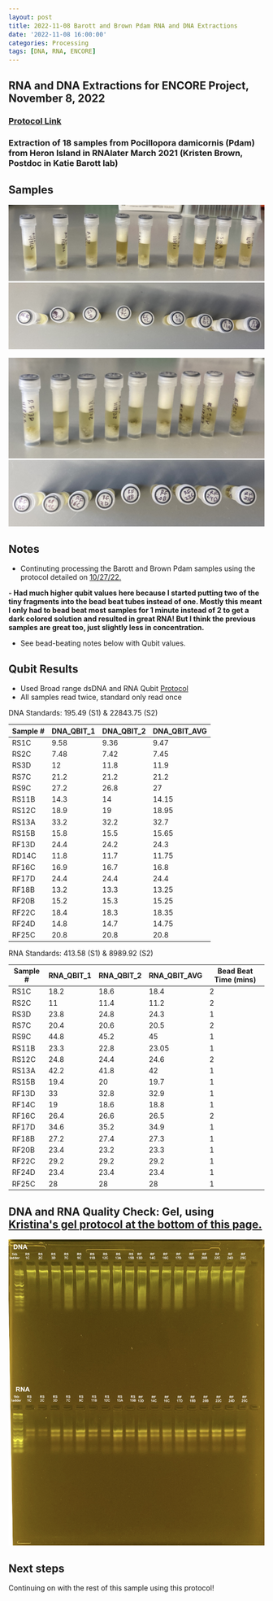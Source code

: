 ```yaml
---
layout: post
title: 2022-11-08 Barott and Brown Pdam RNA and DNA Extractions
date: '2022-11-08 16:00:00'
categories: Processing
tags: [DNA, RNA, ENCORE]
---
```


## RNA and DNA Extractions for ENCORE Project, November 8, 2022

### [Protocol Link](https://zdellaert.github.io/ZD_Putnam_Lab_Notebook/Protocols_Zymo_Quick_DNA_RNA_Miniprep_Plus/)

### Extraction of 18 samples from Pocillopora damicornis (Pdam) from Heron Island in RNAlater March 2021 (Kristen Brown, Postdoc in Katie Barott lab)

## Samples

![2202-11-08-tubes.JPG](https://github.com/zdellaert/ZD_Putnam_Lab_Notebook/blob/master/images/samples/2022-11-08-tubes.JPG?raw=true)
![2022-11-08-caps.JPG](https://github.com/zdellaert/ZD_Putnam_Lab_Notebook/blob/master/images/samples/2022-11-08-caps.JPG?raw=true)

![2202-11-08-tubes-b.JPG](https://github.com/zdellaert/ZD_Putnam_Lab_Notebook/blob/master/images/samples/2022-11-08-tubes-b.JPG?raw=true)
![2022-11-08-caps-b.JPG](https://github.com/zdellaert/ZD_Putnam_Lab_Notebook/blob/master/images/samples/2022-11-08-caps-b.JPG?raw=true)

## Notes

- Continuting processing the Barott and Brown Pdam samples using the protocol detailed on [10/27/22.](https://zdellaert.github.io/ZD_Putnam_Lab_Notebook/Barott-and-Brown-Pdam-RNA-DNA-Extractions-2022-10-27/)

**- Had much higher qubit values here because I started putting two of the tiny fragments into the bead beat tubes instead of one. Mostly this meant I only had to bead beat most samples for 1 minute instead of 2 to get a dark colored solution and resulted in great RNA! But I think the previous samples are great too, just slightly less in concentration.**

- See bead-beating notes below with Qubit values.

## Qubit Results

- Used Broad range dsDNA and RNA Qubit [Protocol](https://meschedl.github.io/MESPutnam_Open_Lab_Notebook/Qubit-Protocol/)
- All samples read twice, standard only read once

DNA Standards: 195.49 (S1) & 22843.75 (S2)

| Sample # | DNA_QBIT_1 | DNA_QBIT_2 | DNA_QBIT_AVG |
|----------|------------|------------|--------------|
| RS1C     | 9.58       | 9.36       | 9.47         |
| RS2C     | 7.48       | 7.42       | 7.45         |
| RS3D     | 12         | 11.8       | 11.9         |
| RS7C     | 21.2       | 21.2       | 21.2         |
| RS9C     | 27.2       | 26.8       | 27           |
| RS11B    | 14.3       | 14         | 14.15        |
| RS12C    | 18.9       | 19         | 18.95        |
| RS13A    | 33.2       | 32.2       | 32.7         |
| RS15B    | 15.8       | 15.5       | 15.65        |
| RF13D    | 24.4       | 24.2       | 24.3         |
| RD14C    | 11.8       | 11.7       | 11.75        |
| RF16C    | 16.9       | 16.7       | 16.8         |
| RF17D    | 24.4       | 24.4       | 24.4         |
| RF18B    | 13.2       | 13.3       | 13.25        |
| RF20B    | 15.2       | 15.3       | 15.25        |
| RF22C    | 18.4       | 18.3       | 18.35        |
| RF24D    | 14.8       | 14.7       | 14.75        |
| RF25C    | 20.8       | 20.8       | 20.8         |

RNA Standards: 413.58 (S1) & 8989.92 (S2)

| Sample # | RNA_QBIT_1 | RNA_QBIT_2 | RNA_QBIT_AVG | Bead Beat Time (mins) |
|----------|------------|------------|--------------|-----------------------|
| RS1C     | 18.2       | 18.6       | 18.4         | 2                     |
| RS2C     | 11         | 11.4       | 11.2         | 2                     |
| RS3D     | 23.8       | 24.8       | 24.3         | 1                     |
| RS7C     | 20.4       | 20.6       | 20.5         | 2                     |
| RS9C     | 44.8       | 45.2       | 45           | 1                     |
| RS11B    | 23.3       | 22.8       | 23.05        | 1                     |
| RS12C    | 24.8       | 24.4       | 24.6         | 2                     |
| RS13A    | 42.2       | 41.8       | 42           | 1                     |
| RS15B    | 19.4       | 20         | 19.7         | 1                     |
| RF13D    | 33         | 32.8       | 32.9         | 1                     |
| RF14C    | 19         | 18.6       | 18.8         | 1                     |
| RF16C    | 26.4       | 26.6       | 26.5         | 2                     |
| RF17D    | 34.6       | 35.2       | 34.9         | 1                     |
| RF18B    | 27.2       | 27.4       | 27.3         | 1                     |
| RF20B    | 23.4       | 23.2       | 23.3         | 1                     |
| RF22C    | 29.2       | 29.2       | 29.2         | 1                     |
| RF24D    | 23.4       | 23.4       | 23.4         | 1                     |
| RF25C    | 28         | 28         | 28           | 1                     |

## DNA and RNA Quality Check: Gel, using [Kristina's gel protocol at the bottom of this page.](https://zdellaert.github.io/ZD_Putnam_Lab_Notebook/Protocols_Zymo_Quick_DNA_RNA_Miniprep_Plus/)

![2022-11-08-gel.JPG](https://github.com/zdellaert/ZD_Putnam_Lab_Notebook/blob/master/images/gels/2022-11-08-gel.JPG?raw=true)

## Next steps

Continuing on with the rest of this sample using this protocol!

